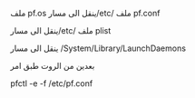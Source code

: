 ملف pf.os
‎ينقل الى مسار/etc/
ملف pf.conf 

‎ينقل الى مسار/etc/
ملف plist

‎ينقل الى مسار /System/Library/LaunchDaemons

بعدين من الروت طبق امر

‏pfctl -e -f /etc/pf.conf
